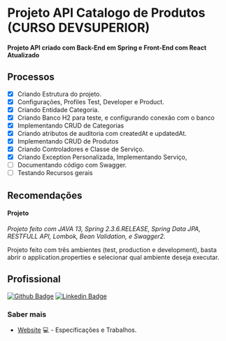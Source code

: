 # Projeto API Catalogo de Produtos (CURSO DEVSUPERIOR)
#### Projeto API criado com Back-End em Spring e Front-End com React Atualizado

## Processos
- [x] Criando Estrutura do projeto.
- [x] Configurações, Profiles Test, Developer e Product.
- [x] Criando Entidade Categoria.
- [x] Criando Banco H2 para teste, e configurando conexão com o banco
- [x] Implementando CRUD de Categorias
- [x] Criando atributos de auditoria com createdAt e updatedAt.
- [x] Implementando CRUD de Produtos
- [x] Criando Controladores e Classe de Serviço.
- [x] Criando Exception Personalizada, Implementando Serviço, 
- [ ] Documentando código com Swagger.
- [ ] Testando Recursos gerais

## Recomendações
#### Projeto
*Projeto feito com JAVA 13, Spring 2.3.6.RELEASE, Spring Data JPA, RESTFULL API, Lombok,
Bean Validation, e Swagger2.*

Projeto feito com três ambientes (test, production e development), basta abrir o application.properties e selecionar qual ambiente deseja executar.

## Profissional

[![Github Badge](https://img.shields.io/badge/-Github-000?style=flat-square&logo=Github&logoColor=white&link=https://github.com/AndersonSAndrade)](https://github.com/AndersonSAndrade)
[![Linkedin Badge](https://img.shields.io/badge/-LinkedIn-blue?style=flat-square&logo=Linkedin&logoColor=white&link=https://www.linkedin.com/in/anderson-s-andrade-59b38564/)](https://www.linkedin.com/in/anderson-s-andrade-59b38564/)

### Saber mais
- [Website](https://andersonsandrade.github.io/adsdev.github.io/) 💻 - Especificações e Trabalhos.

